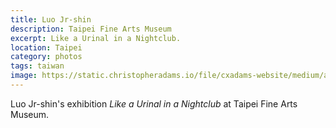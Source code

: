 ```yaml
---
title: Luo Jr-shin
description: Taipei Fine Arts Museum
excerpt: Like a Urinal in a Nightclub.
location: Taipei
category: photos
tags: taiwan
image: https://static.christopheradams.io/file/cxadams-website/medium/albums/2021/20211127-1445_Taipei_TFAM/20211127-1445_Taipei_TFAM_L1007737-0.jpg
---
```


Luo Jr-shin's exhibition *Like a Urinal in a Nightclub* at Taipei Fine Arts
Museum.
